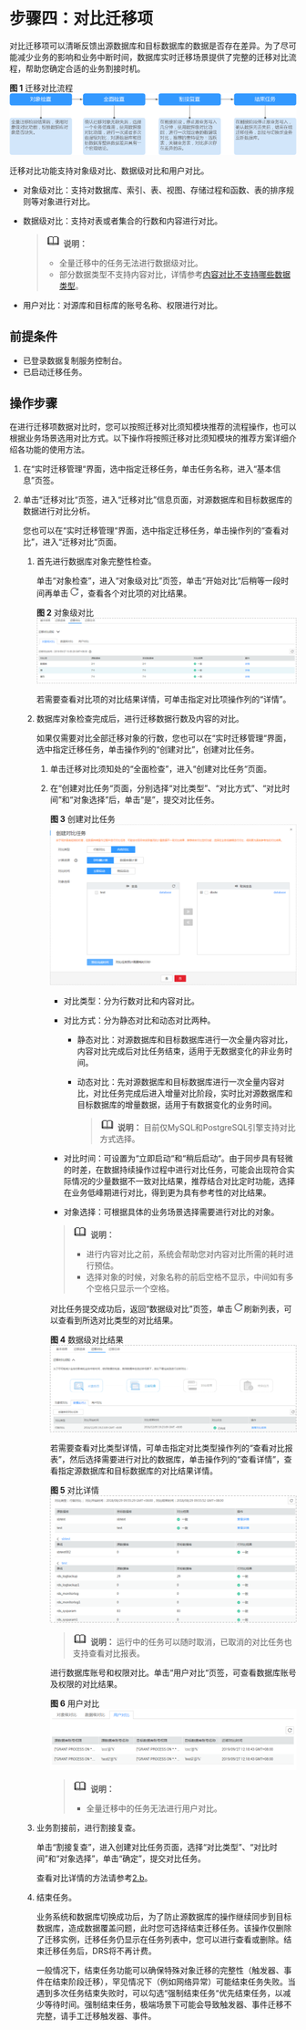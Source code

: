 # 步骤四：对比迁移项<a name="drs_02_0007"></a>

对比迁移项可以清晰反馈出源数据库和目标数据库的数据是否存在差异。为了尽可能减少业务的影响和业务中断时间，数据库实时迁移场景提供了完整的迁移对比流程，帮助您确定合适的业务割接时机。

**图 1**  迁移对比流程<a name="fig096693218356"></a>  
![](figures/迁移对比流程.png "迁移对比流程")

迁移对比功能支持对象级对比、数据级对比和用户对比。

-   对象级对比：支持对数据库、索引、表、视图、存储过程和函数、表的排序规则等对象进行对比。
-   数据级对比：支持对表或者集合的行数和内容进行对比。

    >![](public_sys-resources/icon-note.gif) **说明：** 
    >-   全量迁移中的任务无法进行数据级对比。
    >-   部分数据类型不支持内容对比，详情参考[内容对比不支持哪些数据类型](https://support.huaweicloud.com/drs_faq/drs_16_1130.html)。

-   用户对比：对源库和目标库的账号名称、权限进行对比。

## 前提条件<a name="section16256919193311"></a>

-   已登录数据复制服务控制台。
-   已启动迁移任务。

## 操作步骤<a name="section59386647165940"></a>

在进行迁移项数据对比时，您可以按照迁移对比须知模块推荐的流程操作，也可以根据业务场景选用对比方式。以下操作将按照迁移对比须知模块的推荐方案详细介绍各功能的使用方法。

1.  在“实时迁移管理“界面，选中指定迁移任务，单击任务名称，进入“基本信息”页签。
2.  单击“迁移对比“页签，进入“迁移对比”信息页面，对源数据库和目标数据库的数据进行对比分析。

    您也可以在“实时迁移管理“界面，选中指定迁移任务，单击操作列的“查看对比”，进入“迁移对比“页面。

    1.  首先进行数据库对象完整性检查。

        单击“对象检查”，进入“对象级对比”页签，单击“开始对比“后稍等一段时间再单击![](figures/icon-刷新.png)，查看各个对比项的对比结果。

        **图 2**  对象级对比<a name="fig1566415813259"></a>  
        ![](figures/对象级对比.png "对象级对比")

        若需要查看对比项的对比结果详情，可单击指定对比项操作列的“详情”。

    2.  <a name="li28278341571"></a>数据库对象检查完成后，进行迁移数据行数及内容的对比。

        如果仅需要对比全部迁移对象的行数，您也可以在“实时迁移管理“界面，选中指定迁移任务，单击操作列的“创建对比”，创建对比任务。

        1.  单击迁移对比须知处的“全面检查”，进入“创建对比任务“页面。
        2.  在“创建对比任务“页面，分别选择“对比类型”、“对比方式”、“对比时间”和“对象选择”后，单击“是”，提交对比任务。

            **图 3**  创建对比任务<a name="fig838926335"></a>  
            ![](figures/创建对比任务.png "创建对比任务")

            -   对比类型：分为行数对比和内容对比。
            -   对比方式：分为静态对比和动态对比两种。
                -   静态对比：对源数据库和目标数据库进行一次全量内容对比，内容对比完成后对比任务结束，适用于无数据变化的非业务时间。
                -   动态对比：先对源数据库和目标数据库进行一次全量内容对比，对比任务完成后进入增量对比阶段，实时比对源数据库和目标数据库的增量数据，适用于有数据变化的业务时间。

                    >![](public_sys-resources/icon-note.gif) **说明：** 
                    >目前仅MySQL和PostgreSQL引擎支持对比方式选择。


            -   对比时间：可设置为“立即启动“和“稍后启动“。由于同步具有轻微的时差，在数据持续操作过程中进行对比任务，可能会出现符合实际情况的少量数据不一致对比结果，推荐结合对比定时功能，选择在业务低峰期进行对比，得到更为具有参考性的对比结果。
            -   对象选择：可根据具体的业务场景选择需要进行对比的对象。

            >![](public_sys-resources/icon-note.gif) **说明：** 
            >-   进行内容对比之前，系统会帮助您对内容对比所需的耗时进行预估。
            >-   选择对象的时候，对象名称的前后空格不显示，中间如有多个空格只显示一个空格。

            对比任务提交成功后，返回“数据级对比”页签，单击![](figures/drs_icon-2.png)刷新列表，可以查看到所选对比类型的对比结果。

            **图 4**  数据级对比结果<a name="fig183932613313"></a>  
            ![](figures/数据级对比结果.png "数据级对比结果")

            若需要查看对比类型详情，可单击指定对比类型操作列的“查看对比报表”，然后选择需要进行对比的数据库，单击操作列的“查看详情”，查看指定源数据库和目标数据库的对比结果详情。

            **图 5**  对比详情<a name="fig939102616315"></a>  
            ![](figures/对比详情.png "对比详情")

            >![](public_sys-resources/icon-note.gif) **说明：** 
            >运行中的任务可以随时取消，已取消的对比任务也支持查看对比报表。

            进行数据库账号和权限对比。单击“用户对比“页签，可查看数据库账号及权限的对比结果。

            **图 6**  用户对比<a name="fig73912620319"></a>  
            ![](figures/用户对比.png "用户对比")

            >![](public_sys-resources/icon-note.gif) **说明：** 
            >-   全量迁移中的任务无法进行用户对比。


    3.  业务割接前，进行割接复查。

        单击“割接复查”，进入创建对比任务页面，选择“对比类型”、“对比时间”和“对象选择”，单击“确定”，提交对比任务。

        查看对比详情的方法请参考[2.b](#li28278341571)。

    4.  结束任务。

        业务系统和数据库切换成功后，为了防止源数据库的操作继续同步到目标数据库，造成数据覆盖问题，此时您可选择结束迁移任务。该操作仅删除了迁移实例，迁移任务仍显示在任务列表中，您可以进行查看或删除。结束迁移任务后，DRS将不再计费。

        一般情况下，结束任务功能可以确保特殊对象迁移的完整性（触发器、事件在结束阶段迁移），罕见情况下（例如网络异常）可能结束任务失败。当遇到多次任务结束失败时，可以勾选“强制结束任务“优先结束任务，以减少等待时间。强制结束任务，极端场景下可能会导致触发器、事件迁移不完整，请手工迁移触发器、事件。



